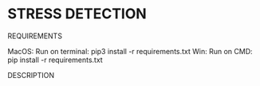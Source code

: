 # STRESS DETECTION
REQUIREMENTS

MacOS:
Run on terminal: pip3 install -r requirements.txt
Win:
Run on CMD: pip install -r requirements.txt

DESCRIPTION

